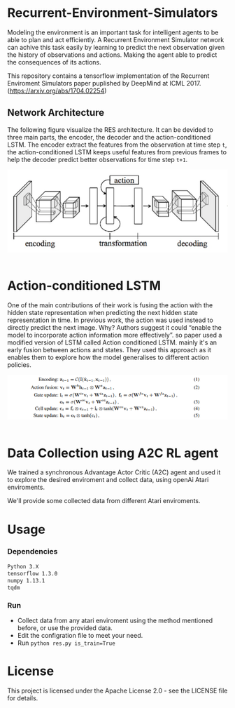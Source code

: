 # Recurrent-Environment-Simulators
Modeling the environment is an important task for intelligent agents to be able to plan and act efficiently. A Recurrent Environment Simulator network can achive this task easily by learning to predict the next observation given the history of observations and actions. Making the agent able to predict the consequences of its actions.

This repository contains a tensorflow implementation of the Recurrent Enviroment Simulators paper puplished by DeepMind at ICML 2017. (https://arxiv.org/abs/1704.02254)







## Network Architecture 
The following figure visualize the RES architecture. It can be devided to three main parts, the encoder, the decoder and the action-conditioned LSTM. The encoder extract the features from the observation at time step ```t```, the action-conditioned LSTM keeps useful features from previous frames to help the decoder predict better observations for time step ```t+1```.

<div align="center">
<img src="imgs/3.png"><br><br>
</div>


# Action-conditioned LSTM
One of the main contributions of their work is fusing the action with the hidden state representation when predicting the next hidden state representation in time. In previous work, the action was used instead to directly predict the next image. Why? Authors suggest it could “enable the model to incorporate action information more effectively”.
so paper used a modified version of LSTM called Action conditioned LSTM.
mainly it's an early fusion between actions and states. They used this approach as it enables them to explore how the model generalises to different action policies.


<div align="center"> 
<img hight="1000" width="1000" src="imgs/1.png"><br><br>
</div>

# Data Collection using A2C RL agent
We trained a synchronous Advantage Actor Critic (A2C) agent and used it to explore the desired enviroment and collect data, using openAi Atari enviroments.

We'll provide some collected data from different Atari enviroments.

# Usage
  ### Dependencies
```
Python 3.X
tensorflow 1.3.0
numpy 1.13.1
tqdm
```

### Run

- Collect data from any atari enviroment using the method mentioned before, or use the provided data.
- Edit the configration file to meet your need.
- Run ```python res.py is_train=True```


# License
This project is licensed under the Apache License 2.0 - see the LICENSE file for details.